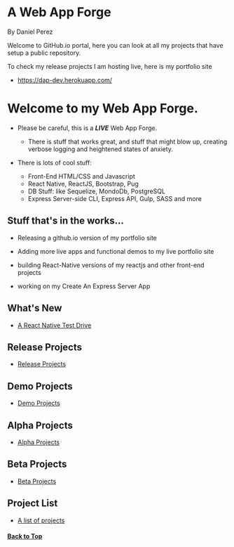 # A Web App Forge
By Daniel Perez

Welcome to GitHub.io portal, here you can look at all my projects that have setup a public repository.

To check my release projects I am hosting live, here is my portfolio site
- https://dap-dev.herokuapp.com/

# Welcome to my Web App Forge.

  - Please be careful, this is a ***LIVE*** Web App Forge.

    - There is stuff that works great, and stuff that might blow up, creating verbose logging and heightened states of anxiety.

  - There is lots of cool stuff:
    - Front-End HTML/CSS and Javascript
    - React Native, ReactJS, Bootstrap, Pug
    - DB Stuff: like Sequelize, MondoDb, PostgreSQL
    - Express Server-side CLI, Express API, Gulp, SASS and more

## Stuff that's in the works...

  - Releasing a github.io version of my portfolio site

  - Adding more live apps and functional demos to my live
  portfolio site

  - building React-Native versions of my reactjs and other front-end projects

  - working on my Create An Express Server App

## What's New
  - [A React Native Test Drive](https://github.com/pereznetworks/AReactNativeTestDrive)


## Release Projects
  - [Release Projects](ReleaseProjects.md)


## Demo Projects
  - [Demo Projects](demoprojects.md)


## Alpha Projects
  - [Alpha Projects](alphaprojects.md)


## Beta Projects
  - [Beta Projects](betaprojects.md)


## Project List
  - [A list of projects](projectlist.md)


#### [Back to Top](#a-web-app-forge)
